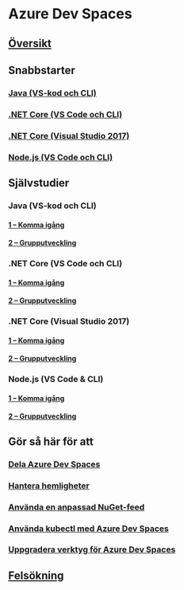 # Azure Dev Spaces
## [Översikt](azure-dev-spaces.md)

## Snabbstarter
### [Java (VS-kod och CLI)](quickstart-java.md)
### [.NET Core (VS Code och CLI)](quickstart-netcore.md)
### [.NET Core (Visual Studio 2017)](quickstart-netcore-visualstudio.md)
### [Node.js (VS Code och CLI)](quickstart-nodejs.md)

## Självstudier
### Java (VS-kod och CLI)
#### [1 – Komma igång](get-started-java.md)
#### [2 – Grupputveckling](team-development-java.md)
### .NET Core (VS Code och CLI)
#### [1 – Komma igång](get-started-netcore.md)
#### [2 – Grupputveckling](team-development-netcore.md)
### .NET Core (Visual Studio 2017)
#### [1 – Komma igång](get-started-netcore-visualstudio.md)
#### [2 – Grupputveckling](team-development-netcore-visualstudio.md)
### Node.js (VS Code & CLI)
#### [1 – Komma igång](get-started-nodejs.md)
#### [2 – Grupputveckling](team-development-nodejs.md)

## Gör så här för att
### [Dela Azure Dev Spaces](how-to/share-dev-spaces.md)
### [Hantera hemligheter](how-to/manage-secrets.md)
### [Använda en anpassad NuGet-feed](how-to/use-custom-nuget-feed.md)
### [Använda kubectl med Azure Dev Spaces](how-to/use-kubectl-with-azure-dev-spaces.md)
### [Uppgradera verktyg för Azure Dev Spaces](how-to/upgrade-tools.md)

## [Felsökning](troubleshooting.md)



